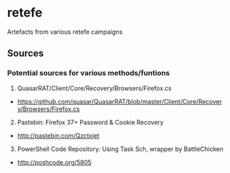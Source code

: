 # retefe
Artefacts from various retefe campaigns


## Sources
### Potential sources for various methods/funtions
1. QuasarRAT/Client/Core/Recovery/Browsers/Firefox.cs
  * https://github.com/quasar/QuasarRAT/blob/master/Client/Core/Recovery/Browsers/Firefox.cs
2. Pastebin: Firefox 37+ Password & Cookie Recovery
  * http://pastebin.com/Qzctxjet
3. PowerShell Code Repository: Using Task Sch, wrapper by BattleChicken
  * http://poshcode.org/5805
